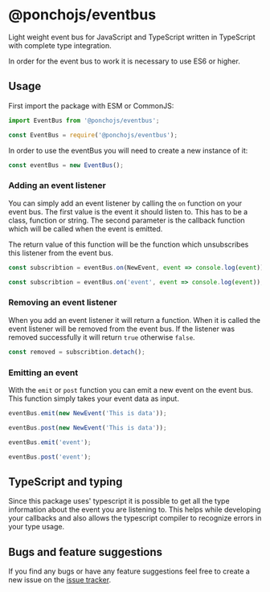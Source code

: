 # @ponchojs/eventbus

Light weight event bus for JavaScript and TypeScript written in TypeScript with complete type integration.

In order for the event bus to work it is necessary to use ES6 or higher.

## Usage

First import the package with ESM or CommonJS:

```js
import EventBus from '@ponchojs/eventbus';

const EventBus = require('@ponchojs/eventbus');
```

In order to use the eventBus you will need to create a new instance of it:

```js
const eventBus = new EventBus();
```

### Adding an event listener

You can simply add an event listener by calling the `on` function on your event bus.
The first value is the event it should listen to. This has to be a class, function or string.
The second parameter is the callback function which will be called when the event is emitted.

The return value of this function will be the function which unsubscribes this listener from the event bus.

```js
const subscribtion = eventBus.on(NewEvent, event => console.log(event));

const subscribtion = eventBus.on('event', event => console.log(event));
```

### Removing an event listener

When you add an event listener it will return a function. When it is called the event listener will be removed from the event bus.
If the listener was removed successfully it will return `true` otherwise `false`.

```js
const removed = subscribtion.detach();
```

### Emitting an event

With the `emit` or `post` function you can emit a new event on the event bus. This function simply takes your event data as input.

```js
eventBus.emit(new NewEvent('This is data'));

eventBus.post(new NewEvent('This is data'));

eventBus.emit('event');

eventBus.post('event');
```

## TypeScript and typing

Since this package uses' typescript it is possible to get all the type information about the event you are listening to. This helps while developing your callbacks and also allows the typescript compiler to recognize errors in your type usage.

## Bugs and feature suggestions

If you find any bugs or have any feature suggestions feel free to create a new issue on the [issue tracker](https://github.com/lukaspatschil/poncho-eventbus/issues).
